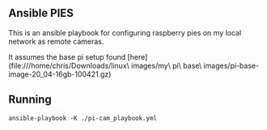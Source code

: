 Ansible PIES
-----------------

This is an ansible playbook for configuring raspberry pies on my local network as remote cameras.

It assumes the base pi setup found [here](file:///home/chris/Downloads/linux\ images/my\ pi\ base\ images/pi-base-image-20_04-16gb-100421.gz)

## Running

```
ansible-playbook -K ./pi-cam_playbook.yml
```
